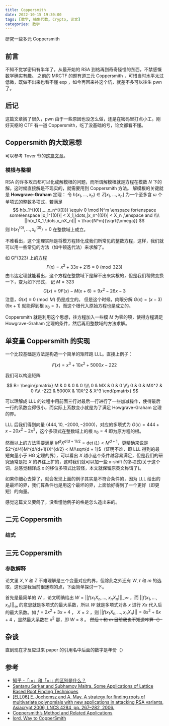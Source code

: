 ```yaml
---
title: Coppersmith
date: 2022-10-15 19:30:00
tags: [数学, 抽象代数, Crypto, 论文]
categories: 数学
---
```


研究一些多元 Coppersmith

<!--more-->

## 前言

不知不觉学密码有半年了，从最开始的 RSA 到格再到奇奇怪怪的东西，不禁感慨数学确实有趣。
之前的 MRCTF 的题有道三元 Coppersmith ，可惜当时水平太过低微，既做不出来也看不懂 exp ，如今再回来补这个坑，就差不多可以往生 pwn 了。

## 后记

这篇文章搁了很久，pwn 由于一些原因也没怎么做，还是在密码里打点小工。刚好天枢的 CTF 有一道 Coppersmith，吃了没基础的亏，论文都看不懂。

## Coppersmith 的大致思想

可以参考 Tover 爷的[这篇文章](https://tover.xyz/p/d3factor-coppersmith/#%E6%A8%A1N%E4%B8%8B%E7%9A%84%E4%BA%8C%E5%85%83Coppersmith)。

### 模根与整根

RSA 的许多攻击都可以化成解模根的问题，而所谓解模根就是方程在模数 $N$ 下的解。这时候直接解是不现实的，就需要用到 Coppersmith 方法。
解模根的关键就是 **Howgrave-Graham** 定理：
令 $h(x_1,...,x_n) \in Z[x_1,...,x_n]$ 为一个至多含 $\omega$ 个单项式的整数多项式，若满足
$$
h(x_1^{(0)},...,x_n^{(0)}) \equiv 0 \mod N^m \enspace for\enspace some\enspace |x_1^{(0)}| < X_1,\dots,|x_n^{(0)}| < X_n ,\enspace and  \\\\
||h(x_1X_1,\dots,x_nX_n)|| < \frac{N^m}{\sqrt{\omega}}
$$
则 $h(x_1^{(0)},...,x_n^{(0)}) = 0$ 在整数域上成立。

不难看出，这个定理实际是将模方程转化成我们所常见的整数方程，这样，我们就可以用一些常见的方法（如牛顿迭代法）来求解了。

如 GF(323) 上的方程
$$
F(x) = x^2 + 33x + 215 \equiv 0 \pmod{323}
$$
由韦达定理就能看出，这个方程在整数域下是解不出来实根的，但是我们稍微变换一下，变为如下形式，
记 $M = 323$
$$
G(x) = 9F(x) - M(x+6) = 9x^2 - 26x - 3
$$
注意，$G(x) \equiv 0 \pmod{M}$ 仍是成立的。
但是这个时候，肉眼分解 $G(x) = (x-3)(9x+1)$ 就能得到根 $x_0=3$，而这个根代入原始方程也是成立的。

Coppersmith 就是利用这个思想，往方程加入一些模 $M$ 为零的项，使得方程满足 Howgrave-Graham 定理的条件，然后再用整数域的方法求解。

## 单变量 Coppersmith 的实现

一个比较基础是方法是构造一个简单的矩阵跑 LLL。直接上例子：

$$
F(x) = x^3 + 10x^2 + 5000x − 222
$$

我们可以构造矩阵

$$
B=
\begin{pmatrix}
M & 0 & 0 & 0 \\\\
0 & MX & 0 & 0 \\\\
0 & 0 & MX^2 & 0 \\\\
-222 & 5000X & 10X^2 & X^3
\end{pmatrix}
$$

可以理解成 LLL 的过程中用前面三行对最后一行进行了一些加减操作，使得最后一行的系数变得很小，而实际上系数变小就是为了满足 Howgrave-Graham 定理的界。

LLL 后我们得到向量 $(444, 10, −2000, −2000)$，对应的多项式为 $G(x) = 444+x-20x^2-2x^3$，这个多项式在整数域上的根 $x_0=4$ 即为原方程的根。

然而以上的方法需要满足 $M^dX^{d(d+1)/2} =\det(L) < M^{d+1}$，更精确来说是 $2^{d/4}M^{d/(d+1)}X^{d/2} < M/\sqrt{d + 1}$（证明不难，即 LLL 得到的最短向量小于 HG 定理的界），可以看出 $X$ 越小这个条件越容易满足，但是我们的研究通常是把 $X$ 的界往上扩的，这时我们就可以加一些 x-shift 的多项式(关于这个词，总感觉翻译成 x 的移位多项式比较怪，本文就保留原英文称谓了)。

如果你细心去算了，就会发现上面的例子其实是不符合条件的，因为 LLL 给出的是最坏的界，我们算条件也是用这个最坏的界，上面恰好得到了一个更好（即更短）的向量。

感觉这篇文又要鸽了，没看懂他例子的格是怎么造出来的。

## 二元 Coppersmith

### 结式

## 三元 Coppersmith

### 参数解释

论文里 $X,Y$ 和 $Z$ 不难理解是三个变量对应的界，但除此之外还有 $W,\tau$ 和 $m$ 的选取，这也是我当前很迷糊的点，下面简单探讨一下。

首先是最简单的 $W$ ，论文明确给出 $W=||f(x_1X_n,\dots,x_nX_n)||\_\infty$ ，而 $||f(x_1,\dots,x_n)||_{\infty}$ 的意思就是多项式的最大系数，所以 $W$ 就是多项式对各 $x$ 进行 $Xx$ 代入后的最大系数。如 $f=2x^2+3x+4$ ， $X=2$ ，则 $||f(x_1X_n,\dots,x_nX_n)||=8x^2+6x+4$ ，显然最大系数在 $x^2$ 那，即 $W=8$ 。
~~然后 $\tau$ 和 $m$ 目前我也不知道咋算（）~~

## 杂谈

直到现在才反应过来 paper 的引用名中后面的数字是年份（）

## 参考

- [知乎 -「:=」和「=:」的区别是什么？](https://www.zhihu.com/question/29969904)
- [Santanu Sarkar and Subhamoy Maitra. Some Applications of Lattice Based Root Finding Techniques](https://link.springer.com/chapter/10.1007/11935230_18)
- [[ELL06] E. Jochemsz and A. May. A strategy for finding roots of multivariate polynomials with new applications in attacking RSA variants, Asiacrypt 2006, LNCS 4284, pp. 267–282, 2006.](https://www.cs.umd.edu/~gasarch/TOPICS/attackingRSA.pdf)
- [Coppersmith’s Method and Related Applications](https://www.math.auckland.ac.nz/~sgal018/crypto-book/ch19.pdf)
- [lord. Way to CopperSmith](https://lord-riot.github.io/2021/01/06/Way-to-CopperSmith/)
